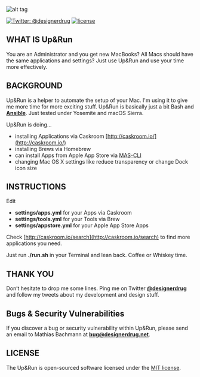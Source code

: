 ![alt tag](http://designerdrug.de/public/upandrun.png "Up and Run for macOS")

[![Twitter: @designerdrug](https://img.shields.io/badge/contact-@designerdrug-blue.svg?style=flat-square)](https://twitter.com/designerdrug)
[![license](https://img.shields.io/github/license/mashape/apistatus.svg?style=flat-square)](https://opensource.org/licenses/MIT)

## WHAT IS Up&Run
You are an Administrator and you get new MacBooks? All Macs should have the same applications and settings?
Just use Up&Run and use your time more effectively.

## BACKGROUND
Up&Run is a helper to automate the setup of your Mac. I'm using it to give me more time for more exciting stuff. Up&Run is basically just a bit Bash and **[Ansible](http://www.ansible.com/)**. 
Just tested under Yosemite and macOS Sierra.

Up&Run is doing...

* installing Applications via Caskroom [http://caskroom.io/](http://caskroom.io/)
* installing Brews via Homebrew
* can install Apps from Apple App Store via [MAS-CLI](https://github.com/mas-cli/mas) 
* changing Mac OS X settings like reduce transparency or change Dock icon size

## INSTRUCTIONS
Edit 
* **settings/apps.yml** for your Apps via Caskroom
* **settings/tools.yml** for your Tools via Brew
* **settings/appstore.yml** for your Apple App Store Apps

Check [http://caskroom.io/search](http://caskroom.io/search) to find more applications you need.

Just run **./run.sh** in your Terminal and lean back. Coffee or Whiskey time.

## THANK YOU
Don’t hesitate to drop me some lines. Ping me on Twitter **[@designerdrug](https://twitter.com/designerdrug)** and 
follow my tweets about my development and design stuff. 

## Bugs & Security Vulnerabilities
If you discover a bug or security vulnerability within Up&Run, please send an email to 
Mathias Bachmann at **[bug@designerdrug.net](mailto:bug@designerdrug.net)**.

## LICENSE
The Up&Run is open-sourced software licensed under the [MIT license](https://opensource.org/licenses/MIT).